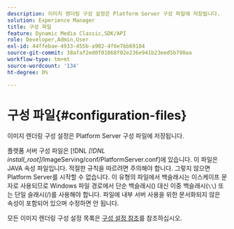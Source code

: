```yaml
---
description: 이미지 렌더링 구성 설정은 Platform Server 구성 파일에 저장됩니다.
solution: Experience Manager
title: 구성 파일
feature: Dynamic Media Classic,SDK/API
role: Developer,Admin,User
exl-id: 44ffebae-4933-455b-a902-4f6e7bb69184
source-git-commit: 38afaf2ed0f01868f02e236e941b23eed5b790aa
workflow-type: tm+mt
source-wordcount: '134'
ht-degree: 0%

---
```


# 구성 파일{#configuration-files}

이미지 렌더링 구성 설정은 Platform Server 구성 파일에 저장됩니다.

플랫폼 서버 구성 파일은 [!DNL *[!DNL install_root]*/ImageServing/conf/PlatformServer.conf]에 있습니다. 이 파일은 JAVA 속성 파일입니다. 적절한 규칙을 따르려면 주의해야 합니다. 그렇지 않으면 Platform Server를 시작할 수 없습니다. 이 유형의 파일에서 백슬래시는 이스케이프 문자로 사용되므로 Windows 파일 경로에서 단순 백슬래시(\) 대신 이중 백슬래시(`\\`) 또는 단일 슬래시(/)를 사용해야 합니다. 파일에 내부 서버 사용을 위한 문서화되지 않은 속성이 포함되어 있으며 수정하면 안 됩니다.

모든 이미지 렌더링 구성 설정 목록은 [구성 설정 참조](../../../../../ir-api/server-admin/image-rendering-api-ref/c-ir-server-administration/c-ir-configuration-settings-reference/c-ir-configuration-settings-reference.md#concept-6947a512d4c94e9fb8a71b80243fee81)를 참조하십시오.

